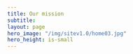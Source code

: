 ```yaml
---
title: Our mission
subtitle: 
layout: page
hero_image: "/img/sitev1.0/home03.jpg"
hero_height: is-small
---
```


